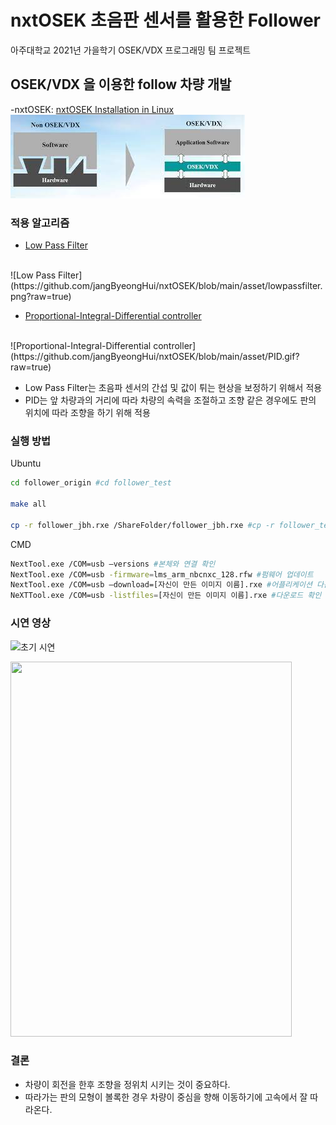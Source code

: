 # nxtOSEK 초음판 센서를 활용한 Follower
아주대학교 2021년 가을학기 OSEK/VDX 프로그래밍 팀 프로젝트

## OSEK/VDX 을 이용한 follow 차량 개발
-nxtOSEK: [nxtOSEK Installation in Linux](http://lejos-osek.sourceforge.net/installation_linux.htm)
</br>
![BareMetal vs OSEK/VDX](https://github.com/jangByeongHui/nxtOSEK/blob/main/asset/OSEK.jpg?raw=true)

### 적용 알고리즘
- [Low Pass Filter](https://ko.wikipedia.org/wiki/%EB%A1%9C%EC%9A%B0%ED%8C%A8%EC%8A%A4_%ED%95%84%ED%84%B0)

</br>
![Low Pass Filter](https://github.com/jangByeongHui/nxtOSEK/blob/main/asset/lowpassfilter.png?raw=true)

- [Proportional-Integral-Differential controller](https://ko.wikipedia.org/wiki/PID_%EC%A0%9C%EC%96%B4%EA%B8%B0)

</br>
![Proportional-Integral-Differential controller](https://github.com/jangByeongHui/nxtOSEK/blob/main/asset/PID.gif?raw=true)

* Low Pass Filter는 초음파 센서의 간섭 및 값이 튀는 현상을 보정하기 위해서 적용
* PID는 앞 차량과의 거리에 따라 차량의 속력을 조절하고 조향 같은 경우에도 판의 위치에 따라 조향을 하기 위해 적용

### 실행 방법
Ubuntu
``` bash
cd follower_origin #cd follower_test

make all

cp -r follower_jbh.rxe /ShareFolder/follower_jbh.rxe #cp -r follower_test.rxe /ShareFolder/follower_test.rxe
```

CMD
``` bash
NextTool.exe /COM=usb –versions #본체와 연결 확인
NextTool.exe /COM=usb -firmware=lms_arm_nbcnxc_128.rfw #펌웨어 업데이트
NextTool.exe /COM=usb –download=[자신이 만든 이미지 이름].rxe #어플리케이션 다운로드 예) NextTool.exe /COM=usb –download=helloworld_OSEK.rxe
NeXTTool.exe /COM=usb -listfiles=[자신이 만든 이미지 이름].rxe #다운로드 확인 예) NeXTTool.exe /COM=usb -listfiles=ResourceTest.rx
```



### 시연 영상
![초기 시연](https://github.com/jangByeongHui/nxtOSEK/blob/main/asset/demo.gif)

<img src="https://github.com/jangByeongHui/nxtOSEK/blob/main/asset/adjust_panel.gif" width="450" height="600">

### 결론
- 차량이 회전을 한후 조향을 정위치 시키는 것이 중요하다.
- 따라가는 판의 모형이 볼록한 경우 차량이 중심을 향해 이동하기에 고속에서 잘 따라온다.